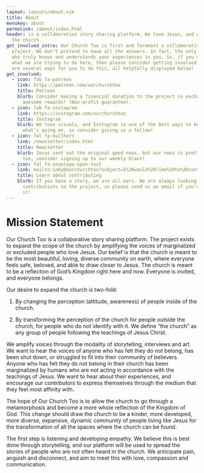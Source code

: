 ```yaml
---
layout: layouts/about.njk
title: About
menukey: about
permalink: /about/index.html
header: is a collaborative story sharing platform. We love Jesus, and we love
  the church.
get_involved_intro: Our Church Too is first and foremost a collaborative
  project. We don’t pretend to have all the answers. In fact, the only person
  who truly knows and understands your experiences is you. So, if you vibe with
  what we are trying to do here, then please consider getting involved! There
  are several ways for you to do this, all helpfully displayed below!
get_involved:
  - icon: fab fa-patreon
    link: https://patreon.com/ourchurchtoo
    title: Patreon
    blurb: Consider making a financial donation to the project in exchange for some
      awesome rewards! (Non-profit guarantee).
  - icon: fab fa-instagram
    link: https://instagram.com/ourchurchtoo
    title: Instagram
    blurb: We love visuals, and Instagram is one of the best ways to keep up with
      what’s going on, so consider giving us a follow!
  - icon: fal fa-bullhorn
    link: /newsletter/index.html
    title: Newsletter
    blurb: Jesus sent out the original good news, but our news is pretty awesome
      too, consider signing up to our weekly blast!
  - icon: fal fa-envelope-open-text
    link: mailto:indy@ourchurchtoo?subject=I%20would%20like%20to%20contribute
    title: Learn about contributing
    blurb: If you have a story, we are all ears. We are always looking for
      contributions to the project, so please send us an email if you’re into
      it!
---
```

# Mission Statement

Our Church Too is a collaborative story sharing platform. The project exists to expand the scope of the church by amplifying the voices of marginalized or excluded people who love Jesus. Our belief is that the church is meant to be the most beautiful, loving, diverse community on earth, where everyone feels safe, beloved, and able to draw closer to Jesus. The church is meant to be a reflection of God’s Kingdom right here and now. Everyone is invited, and everyone belongs.



Our desire to expand the church is two-fold:

1. By changing the perception (attitude, awareness) of people inside of the church.

2. By transforming the perception of the church for people outside the church, for people who do not identify with it. We define “the church” as any group of people following the teachings of Jesus Christ.



We amplify voices through the modality of storytelling, interviews and art. We want to hear the voices of anyone who has felt they do not belong, has been shut down, or struggled to fit into their community of believers. Anyone who has felt they do not belong in their church has been marginalized by humans who are not acting in accordance with the teachings of Jesus. We want to hear about their experiences, and encourage our contributors to express themselves through the medium that they feel most affinity with.



The hope of Our Church Too is to allow the church to go through a metamorphosis and become a more whole reflection of the Kingdom of God. This change should draw the church to be a kinder, more developed, more diverse, expansive, dynamic community of people living like Jesus for the transformation of all the spaces where the church can be found.



The first step is listening and developing empathy. We believe this is best done through storytelling, and our platform will be used to spread the stories of people who are not often heard in the church. We anticipate pain, anguish and disconnect, and aim to meet this with love, compassion and communication.